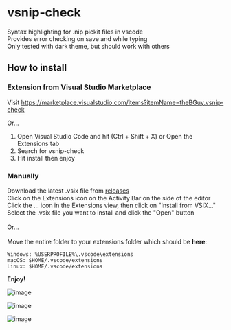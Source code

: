 # vsnip-check
Syntax highlighting for .nip pickit files in vscode\
Provides error checking on save and while typing\
Only tested with dark theme, but should work with others
## How to install

### Extension from Visual Studio Marketplace
Visit https://marketplace.visualstudio.com/items?itemName=theBGuy.vsnip-check

Or...

1) Open Visual Studio Code and hit (Ctrl + Shift + X) or Open the Extensions tab
2) Search for vsnip-check
3) Hit install then enjoy

### Manually
Download the latest .vsix file from [releases](https://github.com/laztheripper/vsnip/releases/tag/default)\
Click on the Extensions icon on the Activity Bar on the side of the editor\
Click the ... icon in the Extensions view, then click on "Install from VSIX..."\
Select the .vsix file you want to install and click the "Open" button\
\
Or...\
\
Move the entire folder to your extensions folder which should be **here**:
```
Windows: %USERPROFILE%\.vscode\extensions
macOS: $HOME/.vscode/extensions
Linux: $HOME/.vscode/extensions
```
**Enjoy!**

![image](https://user-images.githubusercontent.com/1103794/232825340-28ee3222-70c8-462b-b6da-c5b55a2322f3.png)

![image](https://github.com/theBGuy/vsnip-check/assets/60308670/aaaf4667-6d46-4c0f-8431-55f8b5b8dd3a)

![image](https://github.com/theBGuy/vsnip-check/assets/60308670/f518555b-1553-4790-b9c3-c0f8ce6c22cd)

